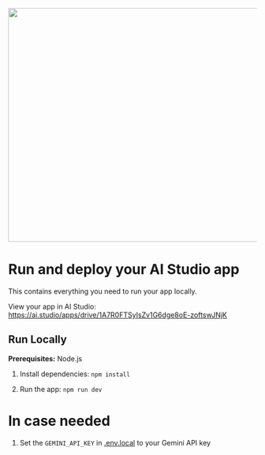 <div align="center">
<img width="1200" height="475" alt="GHBanner" src="https://github.com/user-attachments/assets/0aa67016-6eaf-458a-adb2-6e31a0763ed6" />
</div>

# Run and deploy your AI Studio app

This contains everything you need to run your app locally.

View your app in AI Studio: https://ai.studio/apps/drive/1A7R0FTSyIsZv1G6dge8oE-zoftswJNjK

## Run Locally

**Prerequisites:**  Node.js


1. Install dependencies:
   `npm install`

2. Run the app:
   `npm run dev`

# In case needed

1. Set the `GEMINI_API_KEY` in [.env.local](.env.local) to your Gemini API key